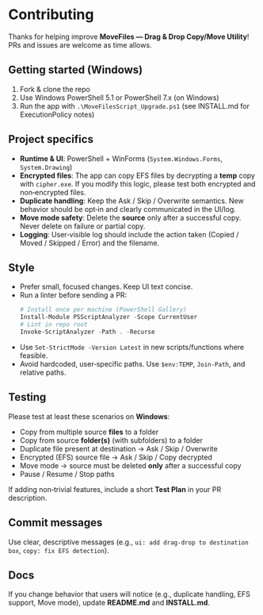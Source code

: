 # Contributing

Thanks for helping improve **MoveFiles — Drag & Drop Copy/Move Utility**! PRs and issues are welcome as time allows.

## Getting started (Windows)

1. Fork & clone the repo
2. Use Windows PowerShell 5.1 or PowerShell 7.x (on Windows)
3. Run the app with `.\MoveFilesScript_Upgrade.ps1` (see INSTALL.md for ExecutionPolicy notes)

## Project specifics

- **Runtime & UI**: PowerShell + WinForms (`System.Windows.Forms`, `System.Drawing`)
- **Encrypted files**: The app can copy EFS files by decrypting a **temp** copy with `cipher.exe`. If you modify this logic,
  please test both encrypted and non‑encrypted files.
- **Duplicate handling**: Keep the Ask / Skip / Overwrite semantics. New behavior should be opt‑in and clearly communicated in the UI/log.
- **Move mode safety**: Delete the **source** only after a successful copy. Never delete on failure or partial copy.
- **Logging**: User‑visible log should include the action taken (Copied / Moved / Skipped / Error) and the filename.

## Style

- Prefer small, focused changes. Keep UI text concise.
- Run a linter before sending a PR:
  ```powershell
  # Install once per machine (PowerShell Gallery)
  Install-Module PSScriptAnalyzer -Scope CurrentUser
  # Lint in repo root
  Invoke-ScriptAnalyzer -Path . -Recurse
  ```
- Use `Set-StrictMode -Version Latest` in new scripts/functions where feasible.
- Avoid hardcoded, user‑specific paths. Use `$env:TEMP`, `Join-Path`, and relative paths.

## Testing

Please test at least these scenarios on **Windows**:

- Copy from multiple source **files** to a folder
- Copy from source **folder(s)** (with subfolders) to a folder
- Duplicate file present at destination → Ask / Skip / Overwrite
- Encrypted (EFS) source file → Ask / Skip / Copy decrypted
- Move mode → source must be deleted **only** after a successful copy
- Pause / Resume / Stop paths

If adding non‑trivial features, include a short **Test Plan** in your PR description.

## Commit messages

Use clear, descriptive messages (e.g., `ui: add drag-drop to destination box`, `copy: fix EFS detection`).

## Docs

If you change behavior that users will notice (e.g., duplicate handling, EFS support, Move mode), update **README.md** and **INSTALL.md**.
